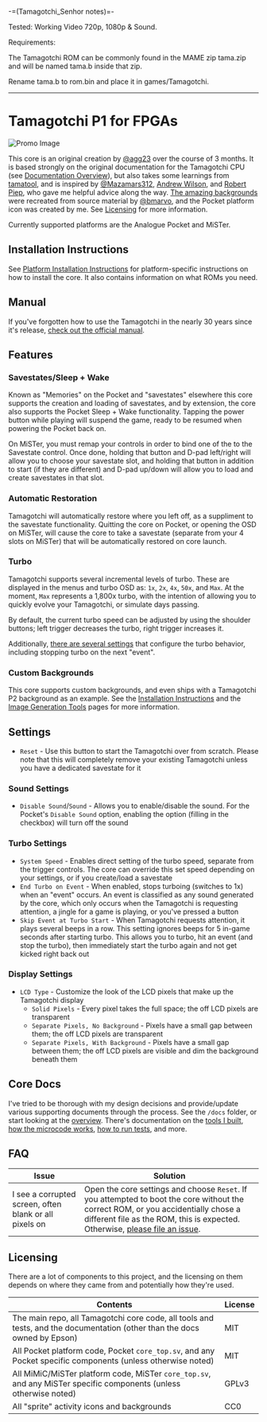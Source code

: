 -=(Tamagotchi_Senhor notes)=-

Tested: Working Video 720p, 1080p & Sound.

Requirements:

The Tamagotchi ROM can be commonly found in the MAME zip tama.zip and will be named tama.b inside that zip.

Rename tama.b to rom.bin and place it in games/Tamagotchi.

___
# Tamagotchi P1 for FPGAs

![Promo Image](../assets/promo.jpg)

This core is an original creation by [@agg23](https://github.com/agg23) over the course of 3 months. It is based strongly on the original documentation for the Tamagotchi CPU (see [Documentation Overview](docs/overview.md)), but also takes some learnings from [tamatool](https://github.com/jcrona/tamatool), and is inspired by [@Mazamars312](https://github.com/Mazamars312), [Andrew Wilson](https://github.com/AEW2015), and [Robert Piep](https://github.com/RobertPeip), who gave me helpful advice along the way. [The amazing backgrounds](https://github.com/bmarvo/tamagotchi-backgrounds) were recreated from source material by [@bmarvo](https://github.com/bmarvo), and the Pocket platform icon was created by me. See [Licensing](#licensing) for more information.

Currently supported platforms are the Analogue Pocket and MiSTer.

## Installation Instructions

See [Platform Installation Instructions](docs/platform_installation.md) for platform-specific instructions on how to install the core. It also contains information on what ROMs you need.

## Manual

If you've forgotten how to use the Tamagotchi in the nearly 30 years since it's release, [check out the official manual](docs/manual.pdf).

## Features

### Savestates/Sleep + Wake

Known as "Memories" on the Pocket and "savestates" elsewhere this core supports the creation and loading of savestates, and by extension, the core also supports the Pocket Sleep + Wake functionality. Tapping the power button while playing will suspend the game, ready to be resumed when powering the Pocket back on.

On MiSTer, you must remap your controls in order to bind one of the to the Savestate control. Once done, holding that button and D-pad left/right will allow you to choose your savestate slot, and holding that button in addition to start (if they are different) and D-pad up/down will allow you to load and create savestates in that slot.

### Automatic Restoration

Tamagotchi will automatically restore where you left off, as a suppliment to the savestate functionality. Quitting the core on Pocket, or opening the OSD on MiSTer, will cause the core to take a savestate (separate from your 4 slots on MiSTer) that will be automatically restored on core launch.

### Turbo

Tamagotchi supports several incremental levels of turbo. These are displayed in the menus and turbo OSD as: `1x`, `2x`, `4x`, `50x`, and `Max`. At the moment, `Max` represents a 1,800x turbo, with the intention of allowing you to quickly evolve your Tamagotchi, or simulate days passing.

By default, the current turbo speed can be adjusted by using the shoulder buttons; left trigger decreases the turbo, right trigger increases it.

Additionally, [there are several settings](#turbo-settings) that configure the turbo behavior, including stopping turbo on the next "event".

### Custom Backgrounds

This core supports custom backgrounds, and even ships with a Tamagotchi P2 background as an example. See the [Installation Instructions](docs/platform_installation.md) and the [Image Generation Tools](docs/tools.md#image-preparation-prepare_imagejs) pages for more information.

## Settings

- `Reset` - Use this button to start the Tamagotchi over from scratch. Please note that this will completely remove your existing Tamagotchi unless you have a dedicated savestate for it

### Sound Settings

- `Disable Sound`/`Sound` - Allows you to enable/disable the sound. For the Pocket's `Disable Sound` option, enabling the option (filling in the checkbox) will turn off the sound

### Turbo Settings

- `System Speed` - Enables direct setting of the turbo speed, separate from the trigger controls. The core can override this set speed depending on your settings, or if you create/load a savestate
- `End Turbo on Event` - When enabled, stops turboing (switches to 1x) when an "event" occurs. An event is classified as any sound generated by the core, which only occurs when the Tamagotchi is requesting attention, a jingle for a game is playing, or you've pressed a button
- `Skip Event at Turbo Start` - When Tamagotchi requests attention, it plays several beeps in a row. This setting ignores beeps for 5 in-game seconds after starting turbo. This allows you to turbo, hit an event (and stop the turbo), then immediately start the turbo again and not get kicked right back out

### Display Settings

- `LCD Type` - Customize the look of the LCD pixels that make up the Tamagotchi display
  - `Solid Pixels` - Every pixel takes the full space; the off LCD pixels are transparent
  - `Separate Pixels, No Background` - Pixels have a small gap between them; the off LCD pixels are transparent
  - `Separate Pixels, With Background` - Pixels have a small gap between them; the off LCD pixels are visible and dim the background beneath them

## Core Docs

I've tried to be thorough with my design decisions and provide/update various supporting documents through the process. See the `/docs` folder, or start looking at the [overview](docs/overview.md). There's documentation on the [tools I built](docs/tools.md), [how the microcode works](docs/microcode.md), [how to run tests](docs/tests.md), and more.

## FAQ

| Issue                                                  | Solution                                                                                                                                                                                                                                                             |
| ------------------------------------------------------ | -------------------------------------------------------------------------------------------------------------------------------------------------------------------------------------------------------------------------------------------------------------------- |
| I see a corrupted screen, often blank or all pixels on | Open the core settings and choose `Reset`. If you attempted to boot the core without the correct ROM, or you accidentially chose a different file as the ROM, this is expected. Otherwise, [please file an issue](https://github.com/agg23/fpga-tamagotchi/issues/). |

## Licensing

There are a lot of components to this project, and the licensing on them depends on where they came from and potentially how they're used.

| Contents                                                                                                                 | License |
| ------------------------------------------------------------------------------------------------------------------------ | ------- |
| The main repo, all Tamagotchi core code, all tools and tests, and the documentation (other than the docs owned by Epson) | MIT     |
| All Pocket platform code, Pocket `core_top.sv`, and any Pocket specific components (unless otherwise noted)              | MIT     |
| All MiMiC/MiSTer platform code, MiSTer `core_top.sv`, and any MiSTer specific components (unless otherwise noted)        | GPLv3   |
| All "sprite" activity icons and backgrounds                                                                              | CC0     |
